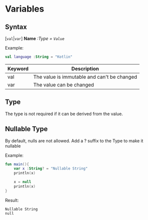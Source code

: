 # Variables

## Syntax
[`val`|`var`] **Name** *:Type* *= `Value`*


Example:
```kotlin
val language :String = "Kotlin"
```

| Keyword | Description                                 |
|---------|---------------------------------------------|
| val     | The value is immutable and can't be changed |
| var     | The value can be changed                    |

## Type

The type is not required if it can be derived from the value.

## Nullable Type

By default, nulls are not allowed. Add a ? suffix to the Type to make it nullable

Example:
```kotlin
fun main(){
	var x :String? = "Nullable String"
	println(x)

	x = null
	println(x)
}
```

Result:
```shell
Nullable String
null
```
